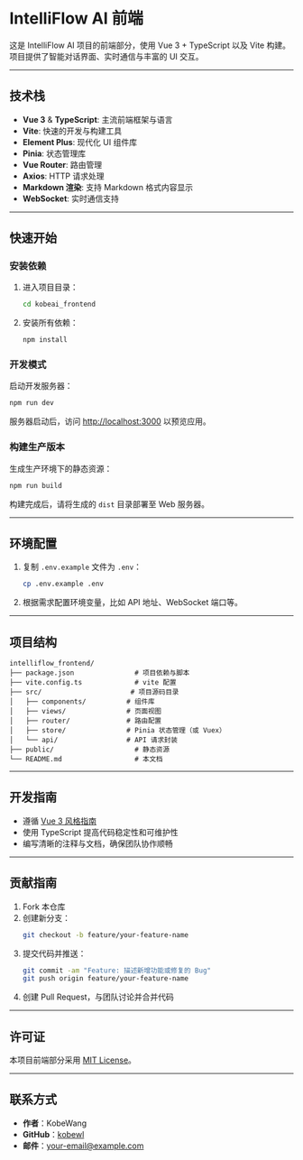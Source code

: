 # IntelliFlow AI 前端

这是 IntelliFlow AI 项目的前端部分，使用 Vue 3 + TypeScript 以及 Vite 构建。项目提供了智能对话界面、实时通信与丰富的 UI 交互。

---

## 技术栈

- **Vue 3** & **TypeScript**: 主流前端框架与语言
- **Vite**: 快速的开发与构建工具
- **Element Plus**: 现代化 UI 组件库
- **Pinia**: 状态管理库
- **Vue Router**: 路由管理
- **Axios**: HTTP 请求处理
- **Markdown 渲染**: 支持 Markdown 格式内容显示
- **WebSocket**: 实时通信支持

---

## 快速开始

### 安装依赖

1. 进入项目目录：
   ```bash
   cd kobeai_frontend
   ```
2. 安装所有依赖：
   ```bash
   npm install
   ```

### 开发模式

启动开发服务器：

```bash
npm run dev
```

服务器启动后，访问 [http://localhost:3000](http://localhost:3000) 以预览应用。

### 构建生产版本

生成生产环境下的静态资源：

```bash
npm run build
```

构建完成后，请将生成的 `dist` 目录部署至 Web 服务器。

---

## 环境配置

1. 复制 `.env.example` 文件为 `.env`：
   ```bash
   cp .env.example .env
   ```
2. 根据需求配置环境变量，比如 API 地址、WebSocket 端口等。

---

## 项目结构

```
intelliflow_frontend/
├── package.json               # 项目依赖与脚本
├── vite.config.ts             # vite 配置
├── src/                      # 项目源码目录
│   ├── components/          # 组件库
│   ├── views/               # 页面视图
│   ├── router/              # 路由配置
│   ├── store/               # Pinia 状态管理（或 Vuex）
│   └── api/                 # API 请求封装
├── public/                    # 静态资源
└── README.md                  # 本文档
```

---

## 开发指南

- 遵循 [Vue 3 风格指南](https://v3.vuejs.org/style-guide/)
- 使用 TypeScript 提高代码稳定性和可维护性
- 编写清晰的注释与文档，确保团队协作顺畅

---

## 贡献指南

1. Fork 本仓库
2. 创建新分支：
   ```bash
   git checkout -b feature/your-feature-name
   ```
3. 提交代码并推送：
   ```bash
   git commit -am "Feature: 描述新增功能或修复的 Bug"
   git push origin feature/your-feature-name
   ```
4. 创建 Pull Request，与团队讨论并合并代码

---

## 许可证

本项目前端部分采用 [MIT License](../LICENSE)。

---

## 联系方式

- **作者**：KobeWang
- **GitHub**：[kobewl](https://github.com/kobewl)
- **邮件**：[your-email@example.com](mailto:your-email@example.com)
